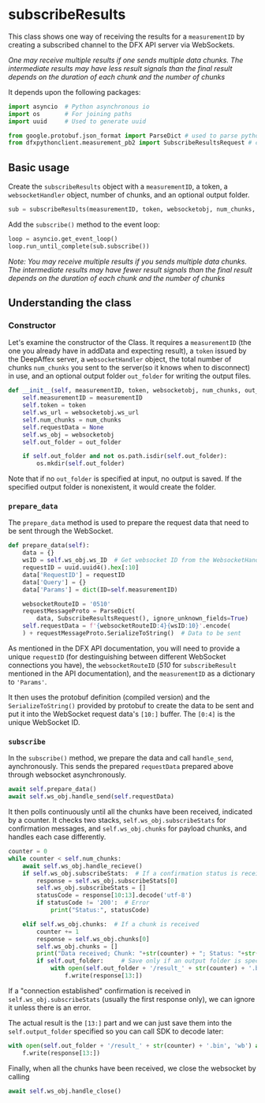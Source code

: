 # subscribeResults

This class shows one way of receiving the results for a `measurementID` by
creating a subscribed channel to the DFX API server via WebSockets.

*One may receive multiple results if one sends multiple data chunks.
The intermediate results may have less result signals than the final result
depends on the duration of each chunk and the number of chunks*

It depends upon the following packages:

```python
import asyncio  # Python asynchronous io
import os       # For joining paths
import uuid     # Used to generate uuid

from google.protobuf.json_format import ParseDict # used to parse python dictionary to protobuf
from dfxpythonclient.measurement_pb2 import SubscribeResultsRequest # compiled version of the protobuf request to subscribe to the results
```

## Basic usage

Create the `subscribeResults` object with a `measurementID`, a token,
a `websocketHandler` object, number of chunks, and an optional output folder.

```python
sub = subscribeResults(measurementID, token, websocketobj, num_chunks, out_folder=folder)
```

Add the `subscribe()` method to the event loop:

```python
loop = asyncio.get_event_loop()
loop.run_until_complete(sub.subscribe())
```

*Note: You may receive multiple results if you sends multiple data chunks.
The intermediate results may have fewer result signals than the final result
depends on the duration of each chunk and the number of chunks*

## Understanding the class

### Constructor

Let's examine the constructor of the Class. It requires a `measurementID` (the one you
already have in addData and expecting result), a `token` issued by the DeepAffex server,
a `websocketHandler` object, the total number of chunks `num_chunks` you sent to the
server(so it knows when to disconnect) in use, and an optional output folder `out_folder`
for writing the output files.

```python
def __init__(self, measurementID, token, websocketobj, num_chunks, out_folder=None):
    self.measurementID = measurementID
    self.token = token
    self.ws_url = websocketobj.ws_url
    self.num_chunks = num_chunks
    self.requestData = None
    self.ws_obj = websocketobj
    self.out_folder = out_folder

    if self.out_folder and not os.path.isdir(self.out_folder):
        os.mkdir(self.out_folder)
```

Note that if no `out_folder` is specified at input, no output is saved.
If the specified output folder is nonexistent, it would create the folder.

### `prepare_data`

The `prepare_data` method is used to prepare the request data that need to
be sent through the WebSocket.

```python
def prepare_data(self):
    data = {}
    wsID = self.ws_obj.ws_ID  # Get websocket ID from the WebsocketHandler object
    requestID = uuid.uuid4().hex[:10]
    data['RequestID'] = requestID
    data['Query'] = {}
    data['Params'] = dict(ID=self.measurementID)

    websocketRouteID = '0510'
    requestMessageProto = ParseDict(
        data, SubscribeResultsRequest(), ignore_unknown_fields=True)
    self.requestData = f'{websocketRouteID:4}{wsID:10}'.encode(
    ) + requestMessageProto.SerializeToString()  # Data to be sent
```

As mentioned in the DFX API documentation, you will need to provide a unique
`requestID` (for destinguishing between different WebSocket connections you
have), the `websocketRouteID` (*510* for `subscribeResult` mentioned in the API
documentation), and the `measurementID` as a dictionary to `'Params'`.

It then uses the protobuf definition (compiled version) and the `SerializeToString()`
provided by protobuf to create the data to be sent and put it into the WebSocket
request data's `[10:]` buffer. The `[0:4]` is the unique WebSocket ID.


### `subscribe`

In the `subscribe()` method, we prepare the data and call `handle_send`, aynchronously.
This sends the prepared `requestData` prepared above through websocket asynchronously.

```python
await self.prepare_data()
await self.ws_obj.handle_send(self.requestData)
```

It then polls continuously until all the chunks have been received, indicated by a counter.
It checks two stacks, `self.ws_obj.subscribeStats` for confirmation messages, and
`self.ws_obj.chunks` for payload chunks, and handles each case differently.

```python
counter = 0
while counter < self.num_chunks:
    await self.ws_obj.handle_recieve()
    if self.ws_obj.subscribeStats:  # If a confirmation status is received
        response = self.ws_obj.subscribeStats[0]
        self.ws_obj.subscribeStats = []
        statusCode = response[10:13].decode('utf-8')
        if statusCode != '200':  # Error
            print("Status:", statusCode)

    elif self.ws_obj.chunks:  # If a chunk is received
        counter += 1
        response = self.ws_obj.chunks[0]
        self.ws_obj.chunks = []
        print("Data received; Chunk: "+str(counter) + "; Status: "+str(statusCode))
        if self.out_folder:     # Save only if an output folder is specified
            with open(self.out_folder + '/result_' + str(counter) + '.bin', 'wb') as f:
                f.write(response[13:])
```

If a "connection established" confirmation is received in `self.ws_obj.subscribeStats`
(usually the first response only), we can ignore it unless there is an error.

The actual result is the `[13:]` part and we can just save them into the
`self.output_folder` specified so you can call SDK to decode later:

```python
with open(self.out_folder + '/result_' + str(counter) + '.bin', 'wb') as f:
    f.write(response[13:])
```

Finally, when all the chunks have been received, we close the websocket by calling

```python
await self.ws_obj.handle_close()
```
